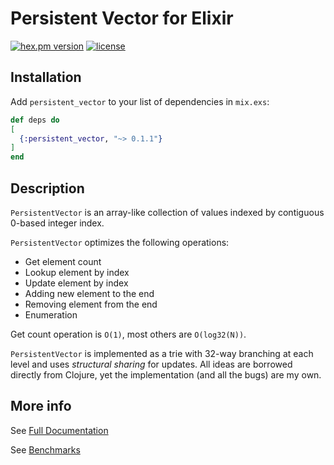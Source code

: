 # Persistent Vector for Elixir
[![hex.pm version](https://img.shields.io/hexpm/v/persistent_vector.svg)](https://hex.pm/packages/persistent_vector)
[![license](https://img.shields.io/hexpm/l/persistent_vector.svg)](LICENSE.md)

## Installation

Add `persistent_vector` to your list of dependencies in `mix.exs`:

```elixir
def deps do
[
  {:persistent_vector, "~> 0.1.1"}
]
end
```

## Description

`PersistentVector` is an array-like collection of values indexed by contiguous 0-based integer index.

`PersistentVector` optimizes the following operations:
* Get element count
* Lookup element by index
* Update element by index
* Adding new element to the end
* Removing element from the end
* Enumeration

Get count operation is `O(1)`, most others are `O(log32(N))`.

`PersistentVector` is implemented as a trie with 32-way branching at each level and uses *structural sharing* for updates.
All ideas are borrowed directly from Clojure, yet the implementation (and all the bugs) are my own.

## More info

See [Full Documentation](https://hexdocs.pm/persistent_vector)

See [Benchmarks](https://hexdocs.pm/persistent_vector/benchmarks.html)
